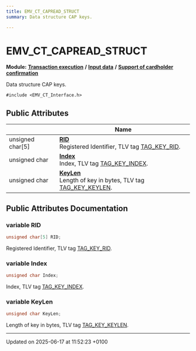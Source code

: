 ```yaml
---
title: EMV_CT_CAPREAD_STRUCT
summary: Data structure CAP keys. 

---
```


# EMV_CT_CAPREAD_STRUCT

**Module:** **[Transaction execution](group___a_d_k___t_r_x___e_x_e_c.md)** **/** **[Input data](group___d_e_f___f_l_o_w___i_n_p_u_t.md)** **/** **[Support of cardholder confirmation](group___d_e_f___c_a_r_d___c_o_n_f.md)**



Data structure CAP keys. 


`#include <EMV_CT_Interface.h>`

## Public Attributes

|                | Name           |
| -------------- | -------------- |
| unsigned char[5] | **[RID](struct_e_m_v___c_t___c_a_p_r_e_a_d___s_t_r_u_c_t.md#variable-rid)** <br>Registered Identifier, TLV tag [TAG_KEY_RID]().  |
| unsigned char | **[Index](struct_e_m_v___c_t___c_a_p_r_e_a_d___s_t_r_u_c_t.md#variable-index)** <br>Index, TLV tag [TAG_KEY_INDEX]().  |
| unsigned char | **[KeyLen](struct_e_m_v___c_t___c_a_p_r_e_a_d___s_t_r_u_c_t.md#variable-keylen)** <br>Length of key in bytes, TLV tag [TAG_KEY_KEYLEN]().  |

## Public Attributes Documentation

### variable RID

```cpp
unsigned char[5] RID;
```

Registered Identifier, TLV tag [TAG_KEY_RID](). 

### variable Index

```cpp
unsigned char Index;
```

Index, TLV tag [TAG_KEY_INDEX](). 

### variable KeyLen

```cpp
unsigned char KeyLen;
```

Length of key in bytes, TLV tag [TAG_KEY_KEYLEN](). 

-------------------------------

Updated on 2025-06-17 at 11:52:23 +0100